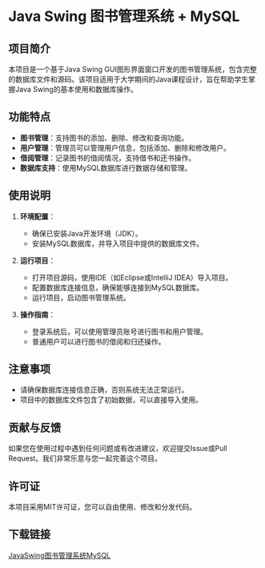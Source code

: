 # Java Swing 图书管理系统 + MySQL

## 项目简介

本项目是一个基于Java Swing GUI图形界面窗口开发的图书管理系统，包含完整的数据库文件和源码。该项目适用于大学期间的Java课程设计，旨在帮助学生掌握Java Swing的基本使用和数据库操作。

## 功能特点

- **图书管理**：支持图书的添加、删除、修改和查询功能。
- **用户管理**：管理员可以管理用户信息，包括添加、删除和修改用户。
- **借阅管理**：记录图书的借阅情况，支持借书和还书操作。
- **数据库支持**：使用MySQL数据库进行数据存储和管理。

## 使用说明

1. **环境配置**：
   - 确保已安装Java开发环境（JDK）。
   - 安装MySQL数据库，并导入项目中提供的数据库文件。

2. **运行项目**：
   - 打开项目源码，使用IDE（如Eclipse或IntelliJ IDEA）导入项目。
   - 配置数据库连接信息，确保能够连接到MySQL数据库。
   - 运行项目，启动图书管理系统。

3. **操作指南**：
   - 登录系统后，可以使用管理员账号进行图书和用户管理。
   - 普通用户可以进行图书的借阅和归还操作。

## 注意事项

- 请确保数据库连接信息正确，否则系统无法正常运行。
- 项目中的数据库文件包含了初始数据，可以直接导入使用。

## 贡献与反馈

如果您在使用过程中遇到任何问题或有改进建议，欢迎提交Issue或Pull Request。我们非常乐意与您一起完善这个项目。

## 许可证

本项目采用MIT许可证，您可以自由使用、修改和分发代码。

## 下载链接

[JavaSwing图书管理系统MySQL](https://pan.quark.cn/s/339518bf8357)